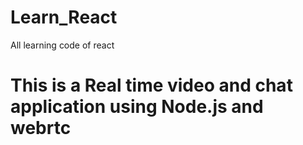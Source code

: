 # Learn_React
All learning code of react
# This is a Real time video and chat application using Node.js and webrtc 
